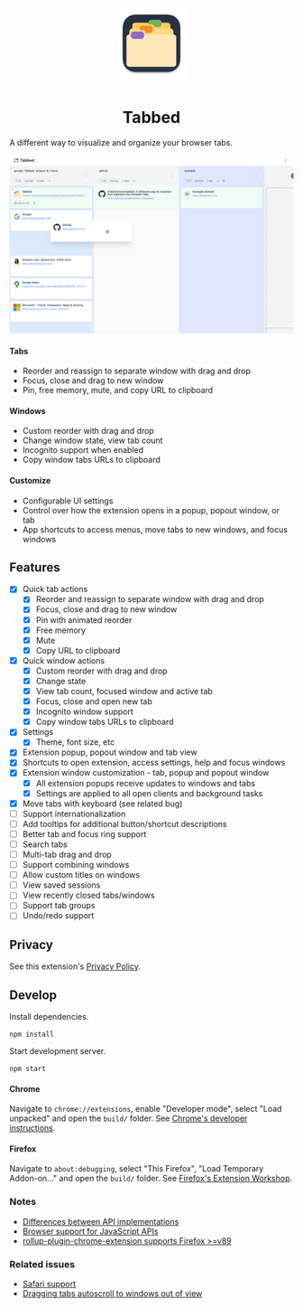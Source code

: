 <p align="center">
  <img width="128" src="./assets/icon.png" style="padding:0.5rem;">
</p>

<h1 align="center">Tabbed</h1>

A different way to visualize and organize your browser tabs.

![app screenshot of window columns with tabs](./assets/screenshot.png)

#### Tabs

- Reorder and reassign to separate window with drag and drop
- Focus, close and drag to new window
- Pin, free memory, mute, and copy URL to clipboard

#### Windows

- Custom reorder with drag and drop
- Change window state, view tab count
- Incognito support when enabled
- Copy window tabs URLs to clipboard

#### Customize

- Configurable UI settings
- Control over how the extension opens in a popup, popout window, or tab
- App shortcuts to access menus, move tabs to new windows, and focus windows

## Features

- [x] Quick tab actions
  - [x] Reorder and reassign to separate window with drag and drop
  - [x] Focus, close and drag to new window
  - [x] Pin with animated reorder
  - [x] Free memory
  - [x] Mute
  - [x] Copy URL to clipboard
- [x] Quick window actions
  - [x] Custom reorder with drag and drop
  - [x] Change state
  - [x] View tab count, focused window and active tab
  - [x] Focus, close and open new tab
  - [x] Incognito window support
  - [x] Copy window tabs URLs to clipboard
- [x] Settings
  - [x] Theme, font size, etc
- [x] Extension popup, popout window and tab view
- [x] Shortcuts to open extension, access settings, help and focus windows
- [x] Extension window customization - tab, popup and popout window
  - [x] All extension popups receive updates to windows and tabs
  - [x] Settings are applied to all open clients and background tasks
- [x] Move tabs with keyboard (see related bug)
- [ ] Support internationalization
- [ ] Add tooltips for additional button/shortcut descriptions
- [ ] Better tab and focus ring support
- [ ] Search tabs
- [ ] Multi-tab drag and drop
- [ ] Support combining windows
- [ ] Allow custom titles on windows
- [ ] View saved sessions
- [ ] View recently closed tabs/windows
- [ ] Support tab groups
- [ ] Undo/redo support

## Privacy

See this extension's [Privacy Policy](./PRIVACYPOLICY.md).

## Develop

Install dependencies.

```
npm install
```

Start development server.

```
npm start
```

#### Chrome

Navigate to `chrome://extensions`, enable "Developer mode", select "Load unpacked" and open the `build/` folder. See [Chrome's developer instructions](https://developer.chrome.com/docs/extensions/mv3/getstarted/).

#### Firefox

Navigate to `about:debugging`, select "This Firefox", "Load Temporary Addon-on..." and open the `build/` folder. See [Firefox's Extension Workshop](https://extensionworkshop.com/documentation/develop/temporary-installation-in-firefox/).

### Notes

- [Differences between API implementations](https://developer.mozilla.org/en-US/docs/Mozilla/Add-ons/WebExtensions/Differences_between_API_implementations)
- [Browser support for JavaScript APIs](https://developer.mozilla.org/en-US/docs/Mozilla/Add-ons/WebExtensions/Browser_support_for_JavaScript_APIs)
- [rollup-plugin-chrome-extension supports Firefox >=v89](https://github.com/extend-chrome/rollup-plugin-chrome-extension#%EF%B8%8F-what-about-firefox-support)

### Related issues

- [Safari support](https://github.com/mozilla/webextension-polyfill/issues/234)
- [Dragging tabs autoscroll to windows out of view](https://github.com/hello-pangea/dnd/issues/537)

